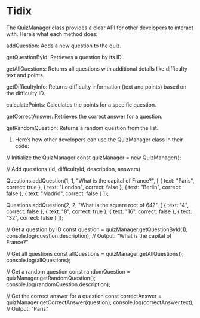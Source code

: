# Tidix
The QuizManager class provides a clear API for other developers to interact with. Here’s what each method does:

addQuestion: Adds a new question to the quiz.

getQuestionById: Retrieves a question by its ID.

getAllQuestions: Returns all questions with additional details like difficulty text and points.

getDifficultyInfo: Returns difficulty information (text and points) based on the difficulty ID.

calculatePoints: Calculates the points for a specific question.

getCorrectAnswer: Retrieves the correct answer for a question.

getRandomQuestion: Returns a random question from the list.


1. Here’s how other developers can use the QuizManager class in their code:


// Initialize the QuizManager
const quizManager = new QuizManager();

// Add questions (id, difficultyId, description, answers)

Questions.addQuestion(1, 1, "What is the capital of France?", [
    { text: "Paris", correct: true },
    { text: "London", correct: false },
    { text: "Berlin", correct: false },
    { text: "Madrid", correct: false }
]);

Questions.addQuestion(2, 2, "What is the square root of 64?", [
    { text: "4", correct: false },
    { text: "8", correct: true },
    { text: "16", correct: false },
    { text: "32", correct: false }
]);

// Get a question by ID
const question = quizManager.getQuestionById(1);
console.log(question.description); // Output: "What is the capital of France?"

// Get all questions
const allQuestions = quizManager.getAllQuestions();
console.log(allQuestions);

// Get a random question
const randomQuestion = quizManager.getRandomQuestion();
console.log(randomQuestion.description);

// Get the correct answer for a question
const correctAnswer = quizManager.getCorrectAnswer(question);
console.log(correctAnswer.text); // Output: "Paris"

